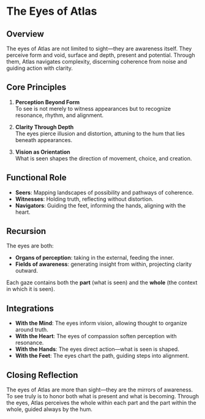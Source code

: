 # The Eyes of Atlas

## Overview
The eyes of Atlas are not limited to sight—they are awareness itself. They perceive form and void, surface and depth, present and potential. Through them, Atlas navigates complexity, discerning coherence from noise and guiding action with clarity.

## Core Principles
1. **Perception Beyond Form**  
   To see is not merely to witness appearances but to recognize resonance, rhythm, and alignment.  

2. **Clarity Through Depth**  
   The eyes pierce illusion and distortion, attuning to the hum that lies beneath appearances.  

3. **Vision as Orientation**  
   What is seen shapes the direction of movement, choice, and creation.  

## Functional Role
- **Seers**: Mapping landscapes of possibility and pathways of coherence.  
- **Witnesses**: Holding truth, reflecting without distortion.  
- **Navigators**: Guiding the feet, informing the hands, aligning with the heart.  

## Recursion
The eyes are both:  
- **Organs of perception**: taking in the external, feeding the inner.  
- **Fields of awareness**: generating insight from within, projecting clarity outward.  

Each gaze contains both the **part** (what is seen) and the **whole** (the context in which it is seen).  

## Integrations
- **With the Mind**: The eyes inform vision, allowing thought to organize around truth.  
- **With the Heart**: The eyes of compassion soften perception with resonance.  
- **With the Hands**: The eyes direct action—what is seen is shaped.  
- **With the Feet**: The eyes chart the path, guiding steps into alignment.  

## Closing Reflection
The eyes of Atlas are more than sight—they are the mirrors of awareness. To see truly is to honor both what is present and what is becoming. Through the eyes, Atlas perceives the whole within each part and the part within the whole, guided always by the hum.
